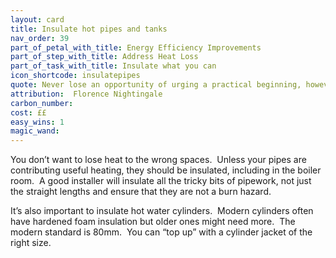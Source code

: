 ```yaml
---
layout: card
title: Insulate hot pipes and tanks
nav_order: 39
part_of_petal_with_title: Energy Efficiency Improvements
part_of_step_with_title: Address Heat Loss
part_of_task_with_title: Insulate what you can
icon_shortcode: insulatepipes
quote: Never lose an opportunity of urging a practical beginning, however small.
attribution:  Florence Nightingale
carbon_number: 
cost: ££
easy_wins: 1
magic_wand: 
---
```


<p>You don’t want to lose heat to the wrong spaces.  Unless your pipes are contributing useful heating, they should be insulated, including in the boiler room.  A good installer will insulate all the tricky bits of pipework, not just the straight lengths and ensure that they are not a burn hazard.</p><p>It’s also important to insulate hot water cylinders.  Modern cylinders often have hardened foam insulation but older ones might need more.  The modern standard is 80mm.  You can “top up” with a cylinder jacket of the right size.  </p> 
